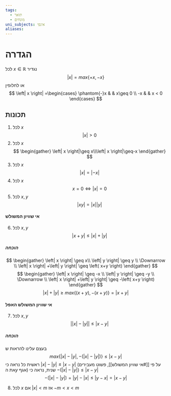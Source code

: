 ```yaml
---
tags:
  - תואר
  - מונחים
uni_subjects: אינפי
aliases:
---
```

# הגדרה
לכל $x \in \mathbb{R}$ נגדיר
$$
\left| x \right| =max\left\{ +x,-x \right\} 
$$
או לחלופין
$$
\left| x \right| =\begin{cases}
\phantom{-}x  & & x\geq 0 \\
-x & &  x < 0
\end{cases}
$$
## תכונות
1. לכל $x$
$$
\left| x \right|>0
$$
2. לכל $x$ 
$$
\begin{gather}
\left| x \right|\geq x\\\left| x \right|\geq-x
\end{gather}
$$
3. לכל $x$
$$
\left| x \right| =\left| -x \right| 
$$
4. לכל $x$
$$
x=0 \iff \left| x \right| =0
$$
5. לכל $x,y$
$$
\left| xy \right| =\left| x \right| \left| y \right| 
$$
#### אי שוויון המשולש
6. לכל $x,y$
$$
\left| x+y \right| \leq \left| x \right| +\left| y \right| 
$$
##### הוכחה
$$
\begin{gather}
\left| x \right| \geq x\\
\left| y \right| \geq y \\
\Downarrow \\
\left| x \right| +\left| y \right| \geq \left( x+y \right)
\end{gather}
$$
$$
\begin{gather}
\left| x \right| \geq -x \\
\left| y \right| \geq -y \\
\Downarrow \\
\left| x \right| +\left| y \right| \geq -\left( x+y \right) 
\end{gather}
$$
$$
\left| x \right|+\left| y \right| \geq max\left\{ (x+y),-(x+y) \right\} =\left| x+y \right|  
$$
#### אי שוויון המשולש האפל
7. לכל $x,y$
$$
\left| \left| x \right| -\left| y \right|  \right| \leq\left| x-y \right| 
$$
##### הוכחה
בעצם עלינו להראות ש
$$
max\left\{ \left| x \right| -\left| y \right| ,-\left( \left| x \right| -\left| y \right|  \right)  \right\} \leq \left| x-y \right| 
$$
ראשית כל נראה כי $\left| x \right|-\left| y \right|\leq \left| x-y \right|$ (על פי [[#אי שוויון המשולש]], פשוט מעבירים את ה$y$ אגף)
שנית, נראה כי $-\left( \left| x \right|-\left| y \right| \right)\leq \left| x-y \right|$
$$
-\left( \left| x \right| -\left| y \right|  \right) =\left| y \right| -\left| x \right| \leq \left| y-x \right|=\left| x-y \right|
$$

8. לכל $x$ אם $\left| x \right|<m$ אז $-m<x<m$